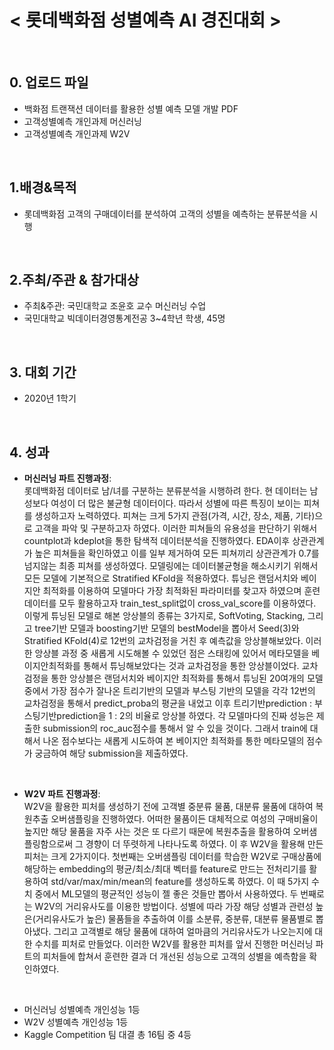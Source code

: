 # < 롯데백화점 성별예측 AI 경진대회 >
<br>
    
## 0. 업로드 파일
 - 백화점 트랜잭션 데이터를 활용한 성별 예측 모델 개발 PDF
 - 고객성별예측 개인과제 머신러닝
 - 고객성별예측 개인과제 W2V
<br>

## 1.배경&목적
 - 롯데백화점 고객의 구매데이터를 분석하여 고객의 성별을 예측하는 분류분석을 시행
<br>
    
## 2.주최/주관 & 참가대상
 - 주최&주관: 국민대학교 조윤호 교수 머신러닝 수업
 - 국민대학교 빅데이터경영통계전공 3~4학년 학생, 45명
<br>

## 3. 대회 기간
 - 2020년 1학기
<br>

## 4. 성과
 - **머신러닝 파트 진행과정**:  
롯데백화점 데이터로 남/녀를 구분하는 분류분석을 시행하려 한다. 현 데이터는 남성보다 여성이 더 많은 불균형 데이터이다. 따라서 성별에 따른 특징이 보이는 피쳐를 생성하고자 노력하였다. 피쳐는 크게 5가지 관점(가격, 시간, 장소, 제품, 기타)으로 고객을 파악 및 구분하고자 하였다. 이러한 피쳐들의 유용성을 판단하기 위해서 countplot과 kdeplot을 통한 탐색적 데이터분석을 진행하였다. EDA이후 상관관계가 높은 피쳐들을 확인하였고 이를 일부 제거하여 모든 피쳐끼리 상관관계가 0.7를 넘지않는 최종 피쳐를 생성하였다. 모델링에는 데이터불균형을 해소시키기 위해서 모든 모델에 기본적으로 Stratified KFold을 적용하였다. 튜닝은 랜덤서치와 베이지안 최적화를 이용하여 모델마다 가장 최적화된 파라미터를 찾고자 하였으며 훈련데이터를 모두 활용하고자 train_test_split없이 cross_val_score를 이용하였다. 이렇게 튜닝된 모델로 해본 앙상블의 종류는 3가지로, SoftVoting, Stacking, 그리고 tree기반 모델과 boosting기반 모델의 bestModel을 뽑아서 Seed(3)와 Stratified KFold(4)로 12번의 교차검정을 거친 후 예측값을 앙상블해보았다. 이러한 앙상블 과정 중 새롭게 시도해볼 수 있었던 점은 스태킹에 있어서 메타모델을 베이지안최적화를 통해서 튜닝해보았다는 것과 교차검정을 통한 앙상블이었다. 교차검정을 통한 앙상블은 랜덤서치와 베이지안 최적화를 통해서 튜닝된 20여개의 모델중에서 가장 점수가 잘나온 트리기반의 모델과 부스팅 기반의 모델을 각각 12번의 교차검정을 통해서 predict_proba의 평균을 내었고 이후 트리기반prediction : 부스팅기반prediction을 1 : 2의 비율로 앙상블 하였다. 각 모델마다의 진짜 성능은 제출한 submission의 roc_auc점수를 통해서 알 수 있을 것이다. 그래서 train에 대해서 나온 점수보다는 새롭게 시도하여 본 베이지안 최적화를 통한 메타모델의 점수가 궁금하여 해당 submission을 제출하였다.
<br>    

 - **W2V 파트 진행과정**:  
W2V을 활용한 피처를 생성하기 전에 고객별 중분류 물품, 대분류 물품에 대하여 복원추출 오버샘플링을 진행하였다. 어떠한 물품이든 대체적으로 여성의 구매비율이 높지만 해당 물품을 자주 사는 것은 또 다르기 때문에 복원추출을 활용하여 오버샘플링함으로써 그 경향이 더 뚜렷하게 나타나도록 하였다. 이 후 W2V을 활용해 만든 피처는 크게 2가지이다. 첫번째는 오버샘플링 데이터를 학습한 W2V로 구매상품에 해당하는 embedding의 평균/최소/최대 벡터를 feature로 만드는 전처리기를 활용하여 std/var/max/min/mean의 feature를 생성하도록 하였다. 이 때 5가지 수치 중에서 ML모델의 평균적인 성능이 젤 좋은 것들만 뽑아서 사용하였다. 두 번째로는 W2V의 거리유사도를 이용한 방법이다. 성별에 따라 가장 해당 성별과 관련성 높은(거리유사도가 높은) 물품들을 추출하여 이를 소분류, 중분류, 대분류 물품별로 뽑아냈다. 그리고 고객별로 해당 물품에 대하여 얼마큼의 거리유사도가 나오는지에 대한 수치를 피처로 만들었다. 이러한 W2V를 활용한 피처를 앞서 진행한 머신러닝 파트의 피처들에 합쳐서 훈련한 결과 더 개선된 성능으로 고객의 성별을 예측함을 확인하였다.
<br>

 - 머신러닝 성별예측 개인성능 1등
 - W2V 성별예측 개인성능 1등
 - Kaggle Competition 팀 대결 총 16팀 중 4등
<br>

    
